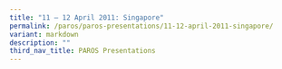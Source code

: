 ```yaml
---
title: "11 – 12 April 2011: Singapore"
permalink: /paros/paros-presentations/11-12-april-2011-singapore/
variant: markdown
description: ""
third_nav_title: PAROS Presentations
---
```

